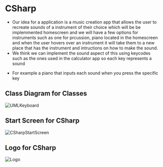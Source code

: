 # CSharp
* Our idea for a application is a music creation app that allows the user to recreate sounds of a instrument of their choice which will be be implemmented homescreen and we will have a few options for instruments such as one for prcussion, piano located in the homescreen and when the user hovers over an instrument it will take them to a new place that has the instrument and intructions on how to make the sound.
* We think we can implement the sound aspect of this using keycodes such as the ones used in the calculator app so each key represents a sound
- For example a piano that inputs each sound when you press the specific key

## Class Diagram for Classes
![UMLKeyboard](https://github.com/HenryBald/CSharp/blob/main/assets/Screenshot%202025-03-23%20161837.png)

## Start Screen for CSharp
![CSharpStartScreen](https://github.com/HenryBald/CSharp/blob/a7152459e2e43bdc11a03afaa5825a4dd274490f/assets/CSharpStartScreen.png)

## Logo for CSharp
![Logo](https://github.com/HenryBald/CSharp/blob/c3a433bb44157a078d1488f17fed2252079a3146/assets/cSharpLogo.png)
